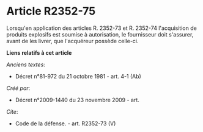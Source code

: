 # Article R2352-75

Lorsqu'en application des articles R. 2352-73 et R. 2352-74 l'acquisition de produits explosifs est soumise à autorisation,
le fournisseur doit s'assurer, avant de les livrer, que l'acquéreur possède celle-ci.

**Liens relatifs à cet article**

_Anciens textes_:

  - Décret n°81-972 du 21 octobre 1981 - art. 4-1 (Ab)

_Créé par_:

  - Décret n°2009-1440 du 23 novembre 2009 - art.

_Cite_:

  - Code de la défense. - art. R2352-73 (V)
